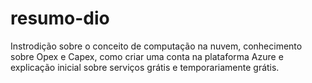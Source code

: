 # resumo-dio

Instrodição sobre o conceito de computação na nuvem, conhecimento sobre Opex e Capex, como criar uma conta na plataforma Azure e explicação inicial sobre serviços grátis e temporariamente grátis. 